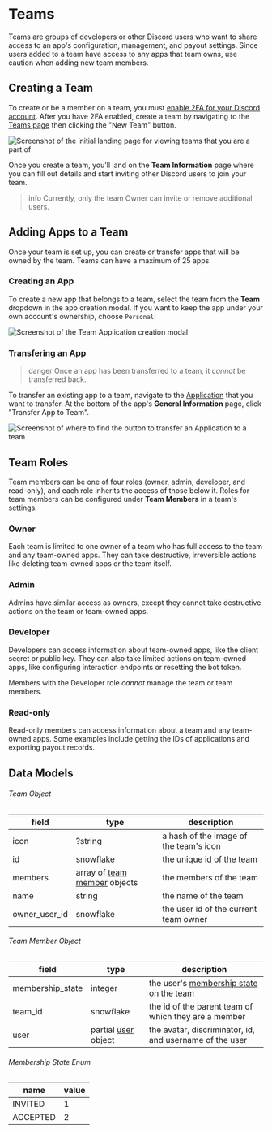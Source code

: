 # Teams

Teams are groups of developers or other Discord users who want to share access to an app's configuration, management, and payout settings. Since users added to a team have access to any apps that team owns, use caution when adding new team members.

## Creating a Team

To create or be a member on a team, you must [enable 2FA for your Discord account](https://support.discord.com/hc/en-us/articles/219576828-Setting-up-Two-Factor-Authentication). After you have 2FA enabled, create a team by navigating to the [Teams page](https://discord.com/developers/teams) then clicking the "New Team" button.

![Screenshot of the initial landing page for viewing teams that you are a part of](team-page.png)

Once you create a team, you'll land on the **Team Information** page where you can fill out details and start inviting other Discord users to join your team.

> info
> Currently, only the team Owner can invite or remove additional users.

## Adding Apps to a Team

Once your team is set up, you can create or transfer apps that will be owned by the team. Teams can have a maximum of 25 apps.

### Creating an App

To create a new app that belongs to a team, select the team from the **Team** dropdown in the app creation modal. If you want to keep the app under your own account's ownership, choose `Personal`:

![Screenshot of the Team Application creation modal](team-make-app.png)

### Transfering an App

> danger
> Once an app has been transferred to a team, it _cannot_ be transferred back.

To transfer an existing app to a team, navigate to the [Application](https://discord.com/developers/applications) that you want to transfer. At the bottom of the app's **General Information** page, click "Transfer App to Team".

![Screenshot of where to find the button to transfer an Application to a team](transfer-app-to-team.png)

## Team Roles

Team members can be one of four roles (owner, admin, developer, and read-only), and each role inherits the access of those below it. Roles for team members can be configured under **Team Members** in a team's settings.

### Owner

Each team is limited to one owner of a team who has full access to the team and any team-owned apps. They can take destructive, irreversible actions like deleting team-owned apps or the team itself.
### Admin

Admins have similar access as owners, except they cannot take destructive actions on the team or team-owned apps.

### Developer

Developers can access information about team-owned apps, like the client secret or public key. They can also take limited actions on team-owned apps, like configuring interaction endpoints or resetting the bot token.

Members with the Developer role *cannot* manage the team or team members.

### Read-only

Read-only members can access information about a team and any team-owned apps. Some examples include getting the IDs of applications and exporting payout records.

## Data Models

###### Team Object

| field         | type                                                                              | description                            |
| ------------- | --------------------------------------------------------------------------------- | -------------------------------------- |
| icon          | ?string                                                                           | a hash of the image of the team's icon |
| id            | snowflake                                                                         | the unique id of the team              |
| members       | array of [team member](#DOCS_TOPICS_TEAMS/data-models-team-member-object) objects | the members of the team                |
| name          | string                                                                            | the name of the team                   |
| owner_user_id | snowflake                                                                         | the user id of the current team owner  |

###### Team Member Object

| field            | type                                                    | description                                                                                     |
| ---------------- | ------------------------------------------------------- | ----------------------------------------------------------------------------------------------- |
| membership_state | integer                                                 | the user's [membership state](#DOCS_TOPICS_TEAMS/data-models-membership-state-enum) on the team |
| team_id          | snowflake                                               | the id of the parent team of which they are a member                                            |
| user             | partial [user](#DOCS_RESOURCES_USER/user-object) object | the avatar, discriminator, id, and username of the user                                         |

###### Membership State Enum

| name     | value |
| -------- | ----- |
| INVITED  | 1     |
| ACCEPTED | 2     |